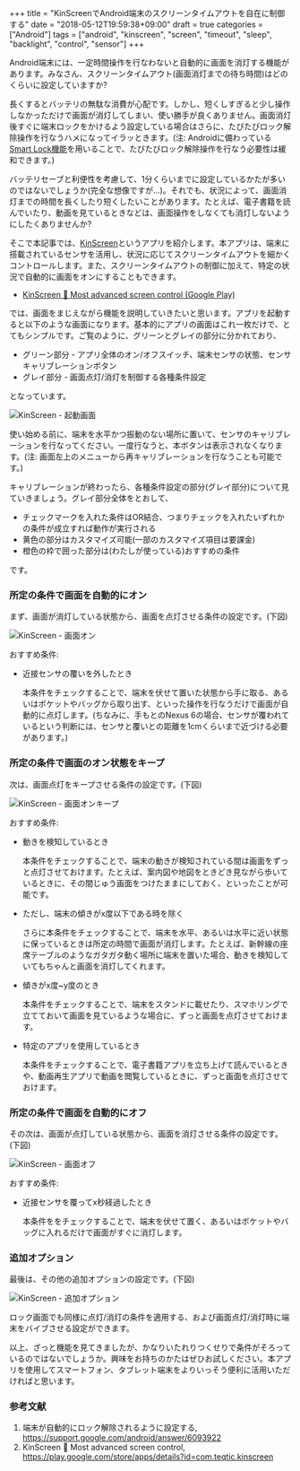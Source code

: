 +++
title = "KinScreenでAndroid端末のスクリーンタイムアウトを自在に制御する"
date = "2018-05-12T19:59:38+09:00"
draft = true
categories = ["Android"]
tags = ["android", "kinscreen", "screen", "timeout", "sleep", "backlight", "control", "sensor"]
+++

Android端末には、一定時間操作を行なわないと自動的に画面を消灯する機能があります。みなさん、スクリーンタイムアウト(画面消灯までの待ち時間)はどのくらいに設定していますか?

長くするとバッテリの無駄な消費が心配です。しかし、短くしすぎると少し操作しなかっただけで画面が消灯してしまい、使い勝手が良くありません。画面消灯後すぐに端末ロックをかけるよう設定している場合はさらに、たびたびロック解除操作を行なうハメになってイラッときます。(注: Androidに備わっている[Smart Lock機能](https://support.google.com/android/answer/6093922)を用いることで、たびたびロック解除操作を行なう必要性は緩和できます。)

バッテリセーブと利便性を考慮して、1分くらいまでに設定しているかたが多いのではないでしょうか(完全な想像ですが…)。それでも、状況によって、画面消灯までの時間を長くしたり短くしたいことがあります。たとえば、電子書籍を読んでいたり、動画を見ているときなどは、画面操作をしなくても消灯しないようにしたくありませんか?

そこで本記事では、[KinScreen](https://play.google.com/store/apps/details?id=com.teqtic.kinscreen)というアプリを紹介します。本アプリは、端末に搭載されているセンサを活用し、状況に応じてスクリーンタイムアウトを細かくコントロールします。また、スクリーンタイムアウトの制御に加えて、特定の状況で自動的に画面をオンにすることもできます。

 - [KinScreen 🥇 Most advanced screen control (Google Play)](https://play.google.com/store/apps/details?id=com.teqtic.kinscreen)
 
では、画面をまじえながら機能を説明していきたいと思います。アプリを起動すると以下のような画面になります。基本的にアプリの画面はこれ一枚だけで、とてもシンプルです。ご覧のように、グリーンとグレイの部分に分かれており、

- グリーン部分 - アプリ全体のオン/オフスイッチ、端末センサの状態、センサキャリブレーションボタン
- グレイ部分 - 画面点灯/消灯を制御する各種条件設定

となっています。

![KinScreen - 起動画面](/img/android/kinscreen-calibration.png)

使い始める前に、端末を水平かつ振動のない場所に置いて、センサのキャリブレーションを行なってください。一度行なうと、本ボタンは表示されなくなります。(注: 画面左上のメニューから再キャリブレーションを行なうことも可能です。)

キャリブレーションが終わったら、各種条件設定の部分(グレイ部分)について見ていきましょう。グレイ部分全体をとおして、

- チェックマークを入れた条件はOR結合、つまりチェックを入れたいずれかの条件が成立すれば動作が実行される
- 黄色の部分はカスタマイズ可能(一部のカスタマイズ項目は要課金)
- 橙色の枠で囲った部分は(わたしが使っている)おすすめの条件

です。

### 所定の条件で画面を自動的にオン
まず、画面が消灯している状態から、画面を点灯させる条件の設定です。(下図)

![KinScreen - 画面オン](/img/android/kinscreen-turn-screen-on.png)

おすすめ条件:

- 近接センサの覆いを外したとき

    本条件をチェックすることで、端末を伏せて置いた状態から手に取る、あるいはポケットやバッグから取り出す、といった操作を行なうだけで画面が自動的に点灯します。(ちなみに、手もとのNexus 6の場合、センサが覆われているという判断には、センサと覆いとの距離を1cmくらいまで近づける必要があります。)

### 所定の条件で画面のオン状態をキープ
次は、画面点灯をキープさせる条件の設定です。(下図)

![KinScreen - 画面オンキープ](/img/android/kinscreen-keep-screen-on.png)

おすすめ条件:

- 動きを検知しているとき

    本条件をチェックすることで、端末の動きが検知されている間は画面をずっと点灯させておけます。たとえば、案内図や地図をときどき見ながら歩いているときに、その間じゅう画面をつけたままにしておく、といったことが可能です。

- ただし、端末の傾きがx度以下である時を除く

    さらに本条件をチェックすることで、端末を水平、あるいは水平に近い状態に保っているときは所定の時間で画面が消灯します。たとえば、新幹線の座席テーブルのようなガタガタ動く場所に端末を置いた場合、動きを検知していてもちゃんと画面を消灯してくれます。

- 傾きがx度~y度のとき

    本条件をチェックすることで、端末をスタンドに載せたり、スマホリングで立てておいて画面を見ているような場合に、ずっと画面を点灯させておけます。

- 特定のアプリを使用しているとき

    本条件をチェックすることで、電子書籍アプリを立ち上げて読んでいるときや、動画再生アプリで動画を閲覧しているときに、ずっと画面を点灯させておけます。

### 所定の条件で画面を自動的にオフ
その次は、画面が点灯している状態から、画面を消灯させる条件の設定です。(下図)

![KinScreen - 画面オフ](/img/android/kinscreen-turn-screen-off.png)

おすすめ条件:

- 近接センサを覆ってx秒経過したとき

    本条件ををチェックすることで、端末を伏せて置く、あるいはポケットやバッグに入れるだけで画面がすぐに消灯します。

### 追加オプション
最後は、その他の追加オプションの設定です。(下図)

![KinScreen - 追加オプション](/img/android/kinscreen-more-options.png)

ロック画面でも同様に点灯/消灯の条件を適用する、および画面点灯/消灯時に端末をバイブさせる設定ができます。

以上、ざっと機能を見てきましたが、かなりいたれりつくせりで条件がそろっているのではないでしょうか。興味をお持ちのかたはぜひお試しください。本アプリを使用してスマートフォン、タブレット端末をよりいっそう便利に活用いただければと思います。

### 参考文献
1. 端末が自動的にロック解除されるように設定する, https://support.google.com/android/answer/6093922
1.  KinScreen 🥇 Most advanced screen control, https://play.google.com/store/apps/details?id=com.teqtic.kinscreen
